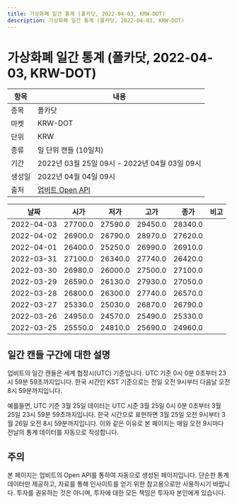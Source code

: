 ```yaml
---
title: 가상화폐 일간 통계 (폴카닷, 2022-04-03, KRW-DOT)
description: 가상화폐 일간 통계 (폴카닷, 2022-04-03, KRW-DOT)
---
```



가상화폐 일간 통계 (폴카닷, 2022-04-03, KRW-DOT)
===

|항목|내용|
|--|--|
|종목|폴카닷|
|마켓|KRW-DOT|
|단위|KRW|
|종류|일 단위 캔들 (10일치)|
|기간|2022년 03월 25일 09시 - 2022년 04월 03일 09시|
|생성일|2022년 04월 04일 09시|
|출처|[업비트 Open API](https://docs.upbit.com)|


|날짜|시가|저가|고가|종가|비고|
|--|--|--|--|--|--|
|2022-04-03|27700.0|27590.0|29450.0|28340.0|    |
|2022-04-02|26900.0|26790.0|28970.0|27620.0|    |
|2022-04-01|26400.0|25250.0|26990.0|26910.0|    |
|2022-03-31|27100.0|26340.0|27740.0|26420.0|    |
|2022-03-30|26980.0|26000.0|27500.0|27100.0|    |
|2022-03-29|26590.0|26130.0|27930.0|27050.0|    |
|2022-03-28|26800.0|26300.0|27740.0|26570.0|    |
|2022-03-27|25330.0|25030.0|26870.0|26790.0|    |
|2022-03-26|24950.0|24570.0|25490.0|25330.0|    |
|2022-03-25|25550.0|24810.0|25690.0|24960.0|    |


일간 캔들 구간에 대한 설명
---


업비트의 일간 캔들은 세계 협정시(UTC) 기준입니다. 
UTC 기준 0시 0분 0초부터 23시 59분 59초까지입니다. 
한국 시간인 KST 기준으로는 전일 오전 9시부터 다음날 오전 8시 59분까지입니다. 


예를들면, UTC 기준 3월 25일 데이터는 UTC 시준 3월 25일 0시 0분 0초부터 3월 25일 23시 59분 59초까지입니다. 
한국 시간으로 표현하면 3월 25일 오전 9시부터 3월 26일 오전 8시 59분까지입니다. 
이와 같은 이유로 본 페이지는 매일 오전 9시마다 전날의 통계 데이터를 자동으로 작성합니다. 


주의
---


본 페이지는 업비트의 Open API를 통하여 자동으로 생성된 페이지입니다. 
단순한 통계 데이터만 제공하고, 자료를 통해 인사이트를 얻기 위한 참고용으로만 사용하시기 바랍니다. 
투자를 권유하는 것은 아니며, 투자에 대한 모든 책임은 투자자 본인에게 있습니다. 
